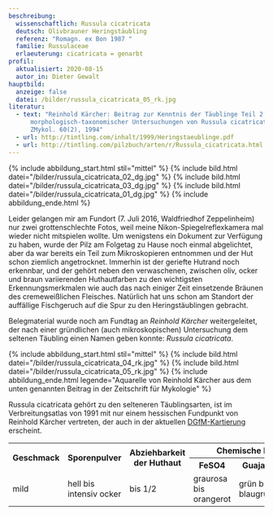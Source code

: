 ```yaml
---
beschreibung:
  wissenschaftlich: Russula cicatricata
  deutsch: Olivbrauner Heringstäubling
  referenz: "Romagn. ex Bon 1987 "
  familie: Russulaceae
  erlaeuterung: cicatricata = genarbt
profil:
  aktualisiert: 2020-08-15
  autor_in: Dieter Gewalt
hauptbild:
  anzeige: false
  datei: /bilder/russula_cicatricata_05_rk.jpg
literatur:
  - text: "Reinhold Kärcher: Beitrag zur Kenntnis der Täublinge Teil 2 – Ergebnisse
      morphologisch-taxonomischer Untersuchungen von Russula cicatricata in
      ZMykol. 60(2), 1994"
  - url: http://tintling.com/inhalt/1999/Heringstaeublinge.pdf
  - url: http://tintling.com/pilzbuch/arten/r/Russula_cicatricata.html
---
```

{% include abbildung_start.html stil="mittel" %}
{% include bild.html datei="/bilder/russula_cicatricata_02_dg.jpg" %}
{% include bild.html datei="/bilder/russula_cicatricata_03_dg.jpg" %}
{% include bild.html datei="/bilder/russula_cicatricata_01_dg.jpg" %}
{% include abbildung_ende.html %}

Leider gelangen mir am Fundort (7. Juli 2016, Waldfriedhof Zeppelinheim) nur zwei grottenschlechte Fotos, weil meine Nikon-Spiegelreflexkamera mal wieder nicht mitspielen wollte. Um wenigstens ein Dokument zur Verfügung zu haben, wurde der Pilz am Folgetag zu Hause noch einmal abgelichtet, aber da war bereits ein Teil zum Mikroskopieren entnommen und der Hut schon ziemlich angetrocknet. Immerhin ist der geriefte Hutrand noch erkennbar, und der gehört neben den verwaschenen, zwischen oliv, ocker und braun variierenden Huthautfarben zu den wichtigsten Erkennungsmerkmalen wie auch das nach einiger Zeit einsetzende Bräunen des cremeweißlichen Fleisches. Natürlich hat uns schon am Standort der auffällige Fischgeruch auf die Spur zu den Heringstäublingen gebracht.

Belegmaterial wurde noch am Fundtag an *Reinhold Kärcher* weitergeleitet, der nach einer gründlichen (auch mikroskopischen) Untersuchung dem seltenen Täubling einen Namen geben konnte: *Russula cicatricata*.

{% include abbildung_start.html stil="mittel" %}
{% include bild.html datei="/bilder/russula_cicatricata_04_rk.jpg" %}
{% include bild.html datei="/bilder/russula_cicatricata_05_rk.jpg" %}
{% include abbildung_ende.html legende="Aquarelle von Reinhold Kärcher aus dem unten genannten Beitrag in der Zeitschrift für Mykologie" %}

Russula cicatricata gehört zu den selteneren Täublingsarten, ist im Verbreitungsatlas von 1991 mit nur einem hessischen Fundpunkt von Reinhold Kärcher vertreten, der auch in der aktuellen [DGfM-Kartierung](http://hessen.pilze-deutschland.de/organismen/russula-cicatricata-romagn-ex-bon-1987) erscheint.

<div class="table-responsive">
  <table class="table taeubling">
    <tr>
      <th rowspan="2">Geschmack</th>
      <th rowspan="2">Sporenpulver</th>
      <th rowspan="2">Abziehbarkeit der Huthaut</th>
      <th colspan="3" class="text-center">Chemische Reaktion</th>
    </tr>
    <tr>
      <th>FeSO4</th>
      <th>Guajak</th>
      <th>Phenol</th>
    </tr>
    <tr>
      <td>mild</td>
      <td>hell bis intensiv ocker</td>
      <td>bis 1/2</td>
      <td>graurosa bis orangerot</td>
      <td>grün bis blaugrün</td>
      <td>weinbraun bis violettrot</td>    
    </tr>
  </table>
</div>
